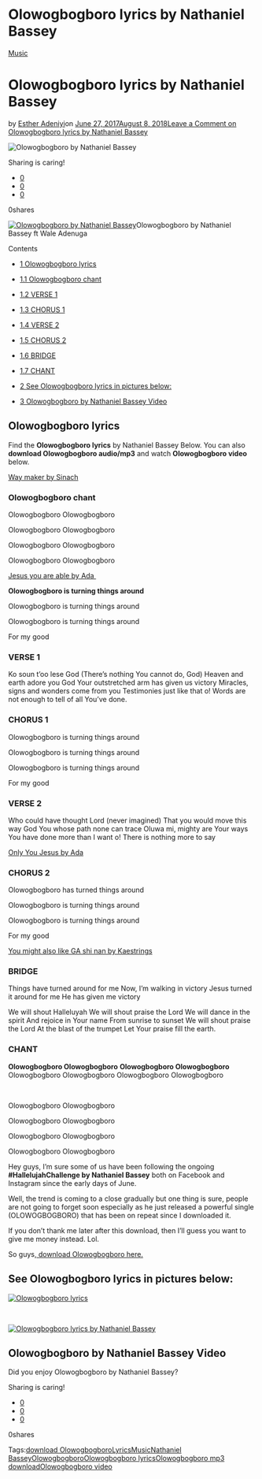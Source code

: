 # Olowogbogboro lyrics by Nathaniel Bassey

[Music](https://estheradeniyi.com/category/music/)
# Olowogbogboro lyrics by Nathaniel Bassey

by [Esther Adeniyi](https://estheradeniyi.com/author/esther-adeniyi/)on [June 27, 2017August 8, 2018](https://estheradeniyi.com/olowogboboro-lyrics-nathaniel-bassey/)[Leave a Comment on Olowogbogboro lyrics by Nathaniel Bassey](https://estheradeniyi.com/olowogboboro-lyrics-nathaniel-bassey/#respond)

![Olowogbogboro by Nathaniel Bassey](images\Olowogbogboro.jpeg)

Sharing is caring!

- [0](https://www.facebook.com/sharer/sharer.php?u=https%3A%2F%2Festheradeniyi.com%2Folowogboboro-lyrics-nathaniel-bassey%2F&amp;t=Olowogbogboro%20lyrics%20by%20Nathaniel%20Bassey)
- [0](https://twitter.com/intent/tweet?text=Olowogbogboro%20lyrics%20by%20Nathaniel%20Bassey&amp;url=https%3A%2F%2Festheradeniyi.com%2Folowogboboro-lyrics-nathaniel-bassey%2F)
- [0](#)

0shares

[![Olowogbogboro by Nathaniel Bassey](images\Olowogbogboro.jpeg)](images\Olowogbogboro.jpeg)Olowogbogboro by Nathaniel Bassey ft Wale Adenuga

Contents

- [1 Olowogbogboro lyrics](#Olowogbogboro_lyrics)
- [1.1 Olowogbogboro chant](#Olowogbogboro_chant)
- [1.2 VERSE 1](#VERSE_1)
- [1.3 CHORUS 1](#CHORUS_1)
- [1.4 VERSE 2](#VERSE_2)
- [1.5 CHORUS 2](#CHORUS_2)
- [1.6 BRIDGE](#BRIDGE)
- [1.7 CHANT](#CHANT)

- [2 See Olowogbogboro lyrics in pictures below:](#See_Olowogbogboro_lyrics_in_pictures_below)
- [3 Olowogbogboro by Nathaniel Bassey Video](#Olowogbogboro_by_Nathaniel_Bassey_Video)

## Olowogbogboro lyrics

Find the **Olowogbogboro lyrics** by Nathaniel Bassey Below. You can also **download Olowogbogboro audio/mp3** and watch **Olowogbogboro video** below.

[Way maker by Sinach](https://estheradeniyi.com/way-maker-by-sinach-lyrics-mp3-download/)

### Olowogbogboro chant

Olowogbogboro Olowogbogboro

Olowogbogboro Olowogbogboro

Olowogbogboro Olowogbogboro

Olowogbogboro Olowogbogboro

[Jesus you are able by Ada&#xA0;](https://estheradeniyi.com/jesus-you-are-able-by-ada-lyrics-mp3/)

**Olowogbogboro is turning things around**

Olowogbogboro is turning things around

Olowogbogboro is turning things around

For my good

### VERSE 1

Ko soun t&#x2019;oo lese God (There&#x2019;s nothing You cannot do, God)
 Heaven and earth adore you God
 Your outstretched arm has given us victory
 Miracles, signs and wonders come from you
 Testimonies just like that o!
 Words are not enough to tell of all You&#x2019;ve done.

### CHORUS 1

Olowogbogboro is turning things around

Olowogbogboro is turning things around

Olowogbogboro is turning things around

For my good

### VERSE 2

Who could have thought Lord (never imagined)
 That you would move this way God
 You whose path none can trace
 Oluwa mi, mighty are Your ways
 You have done more than I want o!
 There is nothing more to say

[Only You Jesus by Ada](https://estheradeniyi.com/only-you-jesus-by-ada-lyrics-mp3/)

### CHORUS 2

Olowogbogboro has turned things around

Olowogbogboro is turning things around

Olowogbogboro is turning things around

For my good

[You might also like GA shi nan by Kaestrings](https://www.estheradeniyi.com/ga-shi-nan-by-kaestrings-lyrics)

### BRIDGE

Things have turned around for me
 Now, I&#x2019;m walking in victory
 Jesus turned it around for me
 He has given me victory

We will shout Halleluyah
 We will shout praise the Lord
 We will dance in the spirit
 And rejoice in Your name
 From sunrise to sunset
 We will shout praise the Lord
 At the blast of the trumpet
 Let Your praise fill the earth.

### CHANT

**Olowogbogboro Olowogbogboro**
**Olowogbogboro Olowogbogboro**
 Olowogbogboro Olowogbogboro
 Olowogbogboro Olowogbogboro

&#xA0;

Olowogbogboro Olowogbogboro

Olowogbogboro Olowogbogboro

Olowogbogboro Olowogbogboro

Olowogbogboro Olowogbogboro

Hey guys, I&#x2019;m sure some of us have been following the ongoing **#HallelujahChallenge by Nathaniel Bassey** both on Facebook and Instagram since the early days of June.

Well, the trend is coming to a close gradually but one thing is sure, people are not going to forget soon especially as he just released a powerful single (OLOWOGBOGBORO) that has been on repeat since I downloaded it.

If you don&#x2019;t thank me later after this download, then I&#x2019;ll guess you want to give me money instead. Lol.

So guys,[&#xA0;download&#xA0;Olowogbogboro here.](http://cd.tooxclusive.com/wp-content/uploads/2017/06/OLOWOGBOGBORO-NATHANIEL-BASSEY-FEAT.-WALE-ADENUGA.mp3)

## See Olowogbogboro lyrics in pictures below:

[![Olowogbogboro lyrics](images\IMG-20170627-WA0002-1024x1024.jpg)](images\IMG-20170627-WA0002-1024x1024.jpg)

&#xA0;

[![Olowogbogboro lyrics by Nathaniel Bassey](images\IMG-20170627-WA0001-1024x1024.jpg)](images\IMG-20170627-WA0001-1024x1024.jpg)

## Olowogbogboro by Nathaniel Bassey Video

Did you enjoy Olowogbogboro by Nathaniel Bassey?

Sharing is caring!

- [0](https://www.facebook.com/sharer/sharer.php?u=https%3A%2F%2Festheradeniyi.com%2Folowogboboro-lyrics-nathaniel-bassey%2F&amp;t=Olowogbogboro%20lyrics%20by%20Nathaniel%20Bassey)
- [0](https://twitter.com/intent/tweet?text=Olowogbogboro%20lyrics%20by%20Nathaniel%20Bassey&amp;url=https%3A%2F%2Festheradeniyi.com%2Folowogboboro-lyrics-nathaniel-bassey%2F)
- [0](#)

0shares

Tags:[download Olowogbogboro](https://estheradeniyi.com/tag/download-olowogbogboro/)[Lyrics](https://estheradeniyi.com/tag/lyrics/)[Music](https://estheradeniyi.com/tag/music/)[Nathaniel Bassey](https://estheradeniyi.com/tag/nathaniel-bassey/)[Olowogbogboro](https://estheradeniyi.com/tag/olowogbogboro/)[Olowogbogboro lyrics](https://estheradeniyi.com/tag/olowogbogboro-lyrics/)[Olowogbogboro mp3 download](https://estheradeniyi.com/tag/olowogbogboro-mp3-download/)[Olowogbogboro video](https://estheradeniyi.com/tag/olowogbogboro-video/)